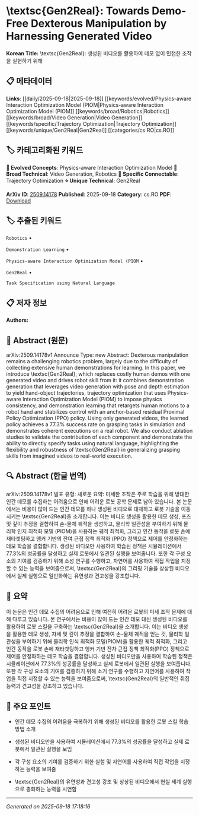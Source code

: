 
# \textsc{Gen2Real}: Towards Demo-Free Dexterous Manipulation by Harnessing Generated Video

**Korean Title:** \textsc{Gen2Real}: 생성된 비디오를 활용하여 데모 없이 민첩한 조작을 실현하기 위해

## 📋 메타데이터

**Links**: [[daily/2025-09-18|2025-09-18]] [[keywords/evolved/Physics-aware Interaction Optimization Model (PIOM|Physics-aware Interaction Optimization Model (PIOM]] [[keywords/broad/Robotics|Robotics]] [[keywords/broad/Video Generation|Video Generation]] [[keywords/specific/Trajectory Optimization|Trajectory Optimization]] [[keywords/unique/Gen2Real|Gen2Real]] [[categories/cs.RO|cs.RO]]

## 🏷️ 카테고리화된 키워드
**🚀 Evolved Concepts**: Physics-aware Interaction Optimization Model
**🔬 Broad Technical**: Video Generation, Robotics
**🔗 Specific Connectable**: Trajectory Optimization
**⭐ Unique Technical**: Gen2Real

**ArXiv ID**: [2509.14178](https://arxiv.org/abs/2509.14178)
**Published**: 2025-09-18
**Category**: cs.RO
**PDF**: [Download](https://arxiv.org/pdf/2509.14178.pdf)


## 🏷️ 추출된 키워드



`Robotics` • 

`Demonstration Learning` • 

`Physics-aware Interaction Optimization Model (PIOM` • 

`Gen2Real` • 

`Task Specification using Natural Language`



## 📋 저자 정보

**Authors:** 

## 📄 Abstract (원문)

arXiv:2509.14178v1 Announce Type: new 
Abstract: Dexterous manipulation remains a challenging robotics problem, largely due to the difficulty of collecting extensive human demonstrations for learning. In this paper, we introduce \textsc{Gen2Real}, which replaces costly human demos with one generated video and drives robot skill from it: it combines demonstration generation that leverages video generation with pose and depth estimation to yield hand-object trajectories, trajectory optimization that uses Physics-aware Interaction Optimization Model (PIOM) to impose physics consistency, and demonstration learning that retargets human motions to a robot hand and stabilizes control with an anchor-based residual Proximal Policy Optimization (PPO) policy. Using only generated videos, the learned policy achieves a 77.3\% success rate on grasping tasks in simulation and demonstrates coherent executions on a real robot. We also conduct ablation studies to validate the contribution of each component and demonstrate the ability to directly specify tasks using natural language, highlighting the flexibility and robustness of \textsc{Gen2Real} in generalizing grasping skills from imagined videos to real-world execution.

## 🔍 Abstract (한글 번역)

arXiv:2509.14178v1 발표 유형: 새로운
요약: 미세한 조작은 주로 학습을 위해 방대한 인간 데모를 수집하는 어려움으로 인해 어려운 로봇 공학 문제로 남아 있습니다. 본 논문에서는 비용이 많이 드는 인간 데모를 하나 생성된 비디오로 대체하고 로봇 기술을 이동시키는 \textsc{Gen2Real}을 소개합니다. 이는 비디오 생성을 활용한 데모 생성, 포즈 및 깊이 추정을 결합하여 손-물체 궤적을 생성하고, 물리학 일관성을 부여하기 위해 물리학 인지 최적화 모델 (PIOM)을 사용하는 궤적 최적화, 그리고 인간 동작을 로봇 손에 재타겟팅하고 앵커 기반의 잔여 근접 정책 최적화 (PPO) 정책으로 제어를 안정화하는 데모 학습을 결합합니다. 생성된 비디오만 사용하여 학습된 정책은 시뮬레이션에서 77.3%의 성공률을 달성하고 실제 로봇에서 일관된 실행을 보여줍니다. 또한 각 구성 요소의 기여를 검증하기 위해 소성 연구를 수행하고, 자연어를 사용하여 직접 작업을 지정할 수 있는 능력을 보여줌으로써, \textsc{Gen2Real}의 그리핑 기술을 상상된 비디오에서 실제 실행으로 일반화하는 유연성과 견고성을 강조합니다.

## 📝 요약

이 논문은 인간 데모 수집의 어려움으로 인해 여전히 어려운 로봇의 미세 조작 문제에 대해 다루고 있습니다. 본 연구에서는 비용이 많이 드는 인간 데모 대신 생성된 비디오를 활용하여 로봇 스킬을 구축하는 \textsc{Gen2Real}을 소개합니다. 이는 비디오 생성을 활용한 데모 생성, 자세 및 깊이 추정을 결합하여 손-물체 궤적을 얻는 것, 물리학 일관성을 부여하기 위해 물리학 인식 최적화 모델(PIOM)을 활용한 궤적 최적화, 그리고 인간 동작을 로봇 손에 재타겟팅하고 앵커 기반 잔차 근접 정책 최적화(PPO) 정책으로 제어를 안정화하는 데모 학습을 결합합니다. 생성된 비디오만을 사용하여 학습된 정책은 시뮬레이션에서 77.3%의 성공률을 달성하고 실제 로봇에서 일관된 실행을 보여줍니다. 또한 각 구성 요소의 기여를 검증하기 위해 소거 연구를 수행하고 자연어를 사용하여 작업을 직접 지정할 수 있는 능력을 보여줌으로써, \textsc{Gen2Real}의 일반적인 쥐집 능력과 견고성을 강조하고 있습니다.

## 🎯 주요 포인트


- 인간 데모 수집의 어려움을 극복하기 위해 생성된 비디오를 활용한 로봇 스킬 학습 방법 소개

- 생성된 비디오만을 사용하여 시뮬레이션에서 77.3%의 성공률을 달성하고 실제 로봇에서 일관된 실행을 보임

- 각 구성 요소의 기여를 검증하기 위한 실험 및 자연어를 사용하여 직접 작업을 지정하는 능력을 보여줌

- \textsc{Gen2Real}의 유연성과 견고성 강조 및 상상된 비디오에서 현실 세계 실행으로 총화하는 능력을 시연함


---

*Generated on 2025-09-18 17:18:16*